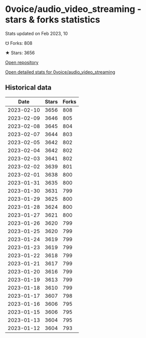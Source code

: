 # 0voice/audio_video_streaming - stars & forks statistics

Stats updated on Feb 2023, 10

☋ Forks: 808

★ Stars: 3656

[Open repository](https://github.com/0voice/audio_video_streaming)

[Open detailed stats for 0voice/audio_video_streaming](https://reviewgithub.com/rep/0voice/audio_video_streaming)

## Historical data
| Date | Stars | Forks |
|------|-------|-------|
| 2023-02-10 | 3656 | 808 | 
| 2023-02-09 | 3646 | 805 | 
| 2023-02-08 | 3645 | 804 | 
| 2023-02-07 | 3644 | 803 | 
| 2023-02-05 | 3642 | 802 | 
| 2023-02-04 | 3642 | 802 | 
| 2023-02-03 | 3641 | 802 | 
| 2023-02-02 | 3639 | 801 | 
| 2023-02-01 | 3638 | 800 | 
| 2023-01-31 | 3635 | 800 | 
| 2023-01-30 | 3631 | 799 | 
| 2023-01-29 | 3625 | 800 | 
| 2023-01-28 | 3624 | 800 | 
| 2023-01-27 | 3621 | 800 | 
| 2023-01-26 | 3620 | 799 | 
| 2023-01-25 | 3620 | 799 | 
| 2023-01-24 | 3619 | 799 | 
| 2023-01-23 | 3619 | 799 | 
| 2023-01-22 | 3618 | 799 | 
| 2023-01-21 | 3617 | 799 | 
| 2023-01-20 | 3616 | 799 | 
| 2023-01-19 | 3613 | 799 | 
| 2023-01-18 | 3610 | 799 | 
| 2023-01-17 | 3607 | 798 | 
| 2023-01-16 | 3606 | 795 | 
| 2023-01-15 | 3606 | 795 | 
| 2023-01-13 | 3604 | 795 | 
| 2023-01-12 | 3604 | 793 | 

